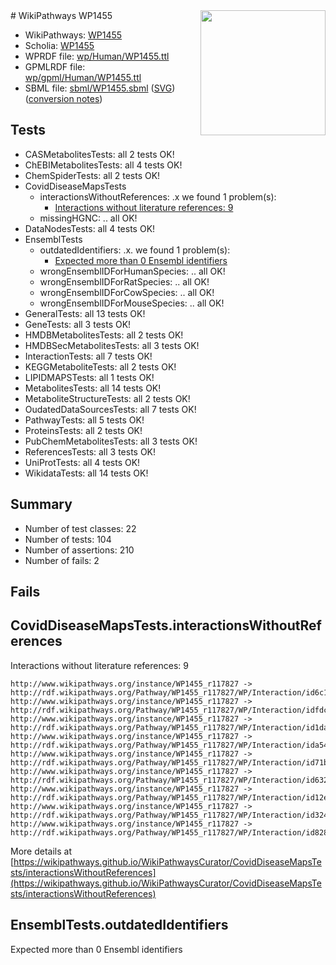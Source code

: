 <img style="float: right; width: 200px" src="../logo.png" />
# WikiPathways WP1455

* WikiPathways: [WP1455](https://identifiers.org/wikipathways:WP1455)
* Scholia: [WP1455](https://scholia.toolforge.org/wikipathways/WP1455)
* WPRDF file: [wp/Human/WP1455.ttl](../wp/Human/WP1455.ttl)
* GPMLRDF file: [wp/gpml/Human/WP1455.ttl](../wp/gpml/Human/WP1455.ttl)
* SBML file: [sbml/WP1455.sbml](../sbml/WP1455.sbml) ([SVG](../sbml/WP1455.svg)) ([conversion notes](../sbml/WP1455.txt))

## Tests
* CASMetabolitesTests: all 2 tests OK!
* ChEBIMetabolitesTests: all 4 tests OK!
* ChemSpiderTests: all 2 tests OK!
* CovidDiseaseMapsTests
    * interactionsWithoutReferences: .x we found 1 problem(s):
        * [Interactions without literature references: 9](#2e295937)
    * missingHGNC: .. all OK!
* DataNodesTests: all 4 tests OK!
* EnsemblTests
    * outdatedIdentifiers: .x. we found 1 problem(s):
        * [Expected more than 0 Ensembl identifiers](#f44398b7)
    * wrongEnsemblIDForHumanSpecies: .. all OK!
    * wrongEnsemblIDForRatSpecies: .. all OK!
    * wrongEnsemblIDForCowSpecies: .. all OK!
    * wrongEnsemblIDForMouseSpecies: .. all OK!
* GeneralTests: all 13 tests OK!
* GeneTests: all 3 tests OK!
* HMDBMetabolitesTests: all 2 tests OK!
* HMDBSecMetabolitesTests: all 3 tests OK!
* InteractionTests: all 7 tests OK!
* KEGGMetaboliteTests: all 2 tests OK!
* LIPIDMAPSTests: all 1 tests OK!
* MetabolitesTests: all 14 tests OK!
* MetaboliteStructureTests: all 2 tests OK!
* OudatedDataSourcesTests: all 7 tests OK!
* PathwayTests: all 5 tests OK!
* ProteinsTests: all 2 tests OK!
* PubChemMetabolitesTests: all 3 tests OK!
* ReferencesTests: all 3 tests OK!
* UniProtTests: all 4 tests OK!
* WikidataTests: all 14 tests OK!


## Summary

* Number of test classes: 22
* Number of tests: 104
* Number of assertions: 210
* Number of fails: 2

## Fails

<a name="2e295937" />

## CovidDiseaseMapsTests.interactionsWithoutReferences

Interactions without literature references: 9
```
http://www.wikipathways.org/instance/WP1455_r117827 -> http://rdf.wikipathways.org/Pathway/WP1455_r117827/WP/Interaction/id6c15f063
http://www.wikipathways.org/instance/WP1455_r117827 -> http://rdf.wikipathways.org/Pathway/WP1455_r117827/WP/Interaction/idfdcadf51
http://www.wikipathways.org/instance/WP1455_r117827 -> http://rdf.wikipathways.org/Pathway/WP1455_r117827/WP/Interaction/id1daa7d07
http://www.wikipathways.org/instance/WP1455_r117827 -> http://rdf.wikipathways.org/Pathway/WP1455_r117827/WP/Interaction/ida5487402
http://www.wikipathways.org/instance/WP1455_r117827 -> http://rdf.wikipathways.org/Pathway/WP1455_r117827/WP/Interaction/id71bf00f3
http://www.wikipathways.org/instance/WP1455_r117827 -> http://rdf.wikipathways.org/Pathway/WP1455_r117827/WP/Interaction/id6328f1c
http://www.wikipathways.org/instance/WP1455_r117827 -> http://rdf.wikipathways.org/Pathway/WP1455_r117827/WP/Interaction/id12e26589
http://www.wikipathways.org/instance/WP1455_r117827 -> http://rdf.wikipathways.org/Pathway/WP1455_r117827/WP/Interaction/id324bc54e
http://www.wikipathways.org/instance/WP1455_r117827 -> http://rdf.wikipathways.org/Pathway/WP1455_r117827/WP/Interaction/id82813149
```

More details at [https://wikipathways.github.io/WikiPathwaysCurator/CovidDiseaseMapsTests/interactionsWithoutReferences](https://wikipathways.github.io/WikiPathwaysCurator/CovidDiseaseMapsTests/interactionsWithoutReferences)

<a name="f44398b7" />

## EnsemblTests.outdatedIdentifiers

Expected more than 0 Ensembl identifiers
